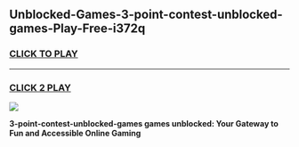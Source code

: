 
## Unblocked-Games-3-point-contest-unblocked-games-Play-Free-i372q
<h3>
<a href="https://premium76.site?title=3-point-contest-unblocked-games&ref=10A">CLICK TO PLAY</a></h3>
<hr>

<h3>
<a href="https://premium76.site?title=3-point-contest-unblocked-games&ref=10A">CLICK 2 PLAY</a>
  
</h3>

<a href="https://premium76.site?title=3-point-contest-unblocked-games&ref=10A"><img src="https://clearcache.store/games.png"></a>


**3-point-contest-unblocked-games games unblocked: Your Gateway to Fun and Accessible Online Gaming**
